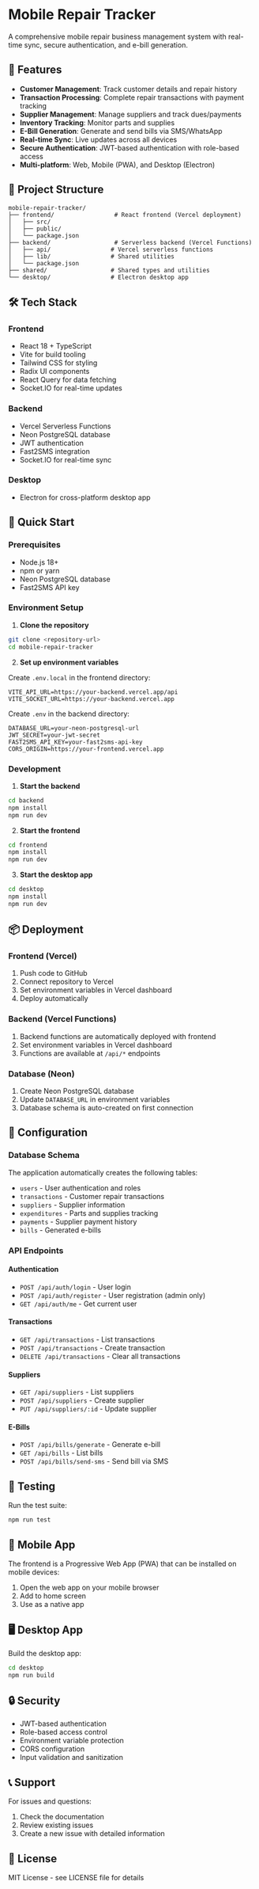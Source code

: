 # Mobile Repair Tracker

A comprehensive mobile repair business management system with real-time sync, secure authentication, and e-bill generation.

## 🚀 Features

- **Customer Management**: Track customer details and repair history
- **Transaction Processing**: Complete repair transactions with payment tracking
- **Supplier Management**: Manage suppliers and track dues/payments
- **Inventory Tracking**: Monitor parts and supplies
- **E-Bill Generation**: Generate and send bills via SMS/WhatsApp
- **Real-time Sync**: Live updates across all devices
- **Secure Authentication**: JWT-based authentication with role-based access
- **Multi-platform**: Web, Mobile (PWA), and Desktop (Electron)

## 📁 Project Structure

```
mobile-repair-tracker/
├── frontend/                 # React frontend (Vercel deployment)
│   ├── src/
│   ├── public/
│   └── package.json
├── backend/                  # Serverless backend (Vercel Functions)
│   ├── api/                 # Vercel serverless functions
│   ├── lib/                 # Shared utilities
│   └── package.json
├── shared/                  # Shared types and utilities
└── desktop/                 # Electron desktop app
```

## 🛠️ Tech Stack

### Frontend
- React 18 + TypeScript
- Vite for build tooling
- Tailwind CSS for styling
- Radix UI components
- React Query for data fetching
- Socket.IO for real-time updates

### Backend
- Vercel Serverless Functions
- Neon PostgreSQL database
- JWT authentication
- Fast2SMS integration
- Socket.IO for real-time sync

### Desktop
- Electron for cross-platform desktop app

## 🚀 Quick Start

### Prerequisites
- Node.js 18+
- npm or yarn
- Neon PostgreSQL database
- Fast2SMS API key

### Environment Setup

1. **Clone the repository**
```bash
git clone <repository-url>
cd mobile-repair-tracker
```

2. **Set up environment variables**

Create `.env.local` in the frontend directory:
```env
VITE_API_URL=https://your-backend.vercel.app/api
VITE_SOCKET_URL=https://your-backend.vercel.app
```

Create `.env` in the backend directory:
```env
DATABASE_URL=your-neon-postgresql-url
JWT_SECRET=your-jwt-secret
FAST2SMS_API_KEY=your-fast2sms-api-key
CORS_ORIGIN=https://your-frontend.vercel.app
```

### Development

1. **Start the backend**
```bash
cd backend
npm install
npm run dev
```

2. **Start the frontend**
```bash
cd frontend
npm install
npm run dev
```

3. **Start the desktop app**
```bash
cd desktop
npm install
npm run dev
```

## 📦 Deployment

### Frontend (Vercel)
1. Push code to GitHub
2. Connect repository to Vercel
3. Set environment variables in Vercel dashboard
4. Deploy automatically

### Backend (Vercel Functions)
1. Backend functions are automatically deployed with frontend
2. Set environment variables in Vercel dashboard
3. Functions are available at `/api/*` endpoints

### Database (Neon)
1. Create Neon PostgreSQL database
2. Update `DATABASE_URL` in environment variables
3. Database schema is auto-created on first connection

## 🔧 Configuration

### Database Schema
The application automatically creates the following tables:
- `users` - User authentication and roles
- `transactions` - Customer repair transactions
- `suppliers` - Supplier information
- `expenditures` - Parts and supplies tracking
- `payments` - Supplier payment history
- `bills` - Generated e-bills

### API Endpoints

#### Authentication
- `POST /api/auth/login` - User login
- `POST /api/auth/register` - User registration (admin only)
- `GET /api/auth/me` - Get current user

#### Transactions
- `GET /api/transactions` - List transactions
- `POST /api/transactions` - Create transaction
- `DELETE /api/transactions` - Clear all transactions

#### Suppliers
- `GET /api/suppliers` - List suppliers
- `POST /api/suppliers` - Create supplier
- `PUT /api/suppliers/:id` - Update supplier

#### E-Bills
- `POST /api/bills/generate` - Generate e-bill
- `GET /api/bills` - List bills
- `POST /api/bills/send-sms` - Send bill via SMS

## 🧪 Testing

Run the test suite:
```bash
npm run test
```

## 📱 Mobile App

The frontend is a Progressive Web App (PWA) that can be installed on mobile devices:
1. Open the web app on your mobile browser
2. Add to home screen
3. Use as a native app

## 🖥️ Desktop App

Build the desktop app:
```bash
cd desktop
npm run build
```

## 🔒 Security

- JWT-based authentication
- Role-based access control
- Environment variable protection
- CORS configuration
- Input validation and sanitization

## 📞 Support

For issues and questions:
1. Check the documentation
2. Review existing issues
3. Create a new issue with detailed information

## 📄 License

MIT License - see LICENSE file for details 
